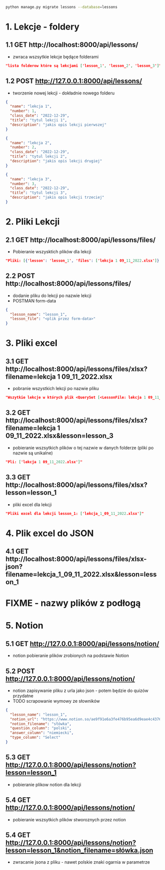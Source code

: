```sh
python manage.py migrate lessons --database=lessons
```

# 1. Lekcje - foldery

## 1.1 GET http://localhost:8000/api/lessons/

- zwraca wszsytkie lekcje będące folderami

```json
"lista folderow które są lekcjami ['lesson_1', 'lesson_2', 'lesson_3']"
```

## 1.2 POST http://127.0.0.1:8000/api/lessons/

- tworzenie nowej lekcji - dokładnie nowego folderu

```json
{
  "name": "lekcja 1",
  "number": 1,
  "class_date": "2022-12-29",
  "title": "tytul lekcji 1",
  "description": "jakis opis lekcji pierwszej"
}
```

```json
{
  "name": "lekcja 2",
  "number": 2,
  "class_date": "2022-12-29",
  "title": "tytul lekcji 2",
  "description": "jakis opis lekcji drugiej"
}
```

```json
{
  "name": "lekcja 3",
  "number": 3,
  "class_date": "2022-12-29",
  "title": "tytul lekcji 3",
  "description": "jakis opis lekcji trzeciej"
}
```

# 2. Pliki Lekcji

## 2.1 GET http://localhost:8000/api/lessons/files/

- Pobieranie wszysktich plików dla lekcji

```json
"Pliki: [{'lesson': 'lesson_1', 'files': ['lekcja 1 09_11_2022.xlsx']}, {'lesson': 'lesson_2', 'files': ['lekcja 1 09_11_2022.xlsx']}, {'lesson': 'lesson_3', 'files': ['lekcja 1 09_11_2022.xlsx', 'kotek.jfif']}]"
```

## 2.2 POST http://localhost:8000/api/lessons/files/

- dodanie pliku do lekcji po nazwie lekcji
- POSTMAN form-data

```json
{
  "lesson_name": "lesson_1",
  "lesson_file": "<plik przez form-data>"
}
```

# 3. Pliki excel

## 3.1 GET http://localhost:8000/api/lessons/files/xlsx?filename=lekcja 1 09_11_2022.xlsx

- pobranie wszystkich lekcji po nazwie pliku

```json
"Wszytkie lekcje w których plik <QuerySet [<LessonFile: lekcja 1 09_11_2022.xlsx>, <LessonFile: lekcja 1 09_11_2022.xlsx>, <LessonFile: lekcja 1 09_11_2022.xlsx>, <LessonFile: kotek.jfif>]> się znajduje"
```

## 3.2 GET http://localhost:8000/api/lessons/files/xlsx?filename=lekcja 1 09_11_2022.xlsx&lesson=lesson_3

- pobieranie wszsytkich plików o tej nazwie w danych folderze (pliki po nazwie są unikalne)

```json
"Pli: ['lekcja 1 09_11_2022.xlsx']"
```

## 3.3 GET http://localhost:8000/api/lessons/files/xlsx?lesson=lesson_1

- pliki excel dla lekcji

```json
"Pliki excel dla lekcji lesson_1: ['lekcja_1_09_11_2022.xlsx']"
```

# 4. Plik excel do JSON

## 4.1 GET http://localhost:8000/api/lessons/files/xlsx-json?filename=lekcja_1_09_11_2022.xlsx&lesson=lesson_1

# FIXME - nazwy plików z podłogą

# 5. Notion

## 5.1 GET http://127.0.0.1:8000/api/lessons/notion/

- notion pobieranie plików zrobionych na podstawie Notion

## 5.2 POST http://127.0.0.1:8000/api/lessons/notion/

- notion zapisywanie pliku z urla jako json - potem będzie do quizów przydatne
- TODO scrapowanie wymowy ze słowników

```json
{
  "lesson_name": "lesson_1",
  "notion_url": "https://www.notion.so/ae9f91e6a3fe476b95ea6d9eae4c4376?v=b244c91401544d689e2242610fa70026",
  "notion_filename": "słówka",
  "question_column": "polski",
  "answer_column": "niemiecki",
  "type_column": "Select"
}
```

## 5.3 GET http://127.0.0.1:8000/api/lessons/notion?lesson=lesson_1

- pobieranie plikow notion dla lekcji

## 5.4 GET http://127.0.0.1:8000/api/lessons/notion/

- pobieranie wszsytkich plików stworoznych przez notion

## 5.4 GET http://127.0.0.1:8000/api/lessons/notion?lesson=lesson_1&notion_filename=słówka.json

- zwracanie jsona z pliku - nawet polskie znaki ogarnia w parametrze

